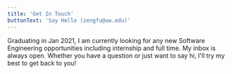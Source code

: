 ```yaml
---
title: 'Get In Touch'
buttonText: 'Say Hello (zengfu@uw.edu)'
---
```


Graduating in Jan 2021, I am currently looking for any new Software Engineering opportunities including internship and full time. My inbox is always open. Whether you have a question or just want to say hi, I'll try my best to get back to you!
